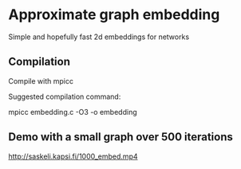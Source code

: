 # Approximate graph embedding

Simple and hopefully fast 2d embeddings for networks

## Compilation

Compile with mpicc

Suggested compilation command:

mpicc embedding.c -O3 -o embedding

## Demo with a small graph over 500 iterations

http://saskeli.kapsi.fi/1000_embed.mp4
